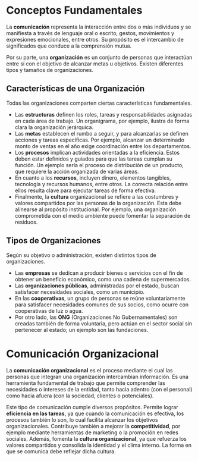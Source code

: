 # **Conceptos Fundamentales**

La **comunicación** representa la interacción entre dos o más individuos y se manifiesta a través de lenguaje oral o escrito, gestos, movimientos y expresiones emocionales, entre otros. Su propósito es el intercambio de significados que conduce a la comprensión mutua.

Por su parte, una **organización** es un conjunto de personas que interactúan entre sí con el objetivo de alcanzar metas u objetivos. Existen diferentes tipos y tamaños de organizaciones.

## **Características de una Organización**
Todas las organizaciones comparten ciertas características fundamentales.

- Las **estructuras** definen los roles, tareas y responsabilidades asignadas en cada área de trabajo. Un organigrama, por ejemplo, ilustra de forma clara la organización jerárquica.
- Las **metas** establecen el rumbo a seguir, y para alcanzarlas se definen acciones y tareas específicas. Por ejemplo, alcanzar un determinado monto de ventas en el año exige coordinación entre los departamentos.
- Los **procesos** implican actividades orientadas a la eficiencia. Estos deben estar definidos y guiados para que las tareas cumplan su función. Un ejemplo sería el proceso de distribución de un producto, que requiere la acción organizada de varias áreas.
- En cuanto a los **recursos**, incluyen dinero, elementos tangibles, tecnología y recursos humanos, entre otros. La correcta relación entre ellos resulta clave para ejecutar tareas de forma efectiva.
- Finalmente, la **cultura** organizacional se refiere a las costumbres y valores compartidos por las personas de la organización. Esta debe alinearse al propósito institucional. Por ejemplo, una organización comprometida con el medio ambiente puede fomentar la separación de residuos.

## **Tipos de Organizaciones**
Según su objetivo o administración, existen distintos tipos de organizaciones.

- Las **empresas** se dedican a producir bienes o servicios con el fin de obtener un beneficio económico, como una cadena de supermercados. 
- Las **organizaciones públicas**, administradas por el estado, buscan satisfacer necesidades sociales, como un municipio. 
- En las **cooperativas**, un grupo de personas se reúne voluntariamente para satisfacer necesidades comunes de sus socios, como ocurre con cooperativas de luz o agua. 
- Por otro lado, las **ONG** (Organizaciones No Gubernamentales) son creadas también de forma voluntaria, pero actúan en el sector social sin pertenecer al estado; un ejemplo son las fundaciones.

# **Comunicación Organizacional**

La **comunicación organizacional** es el proceso mediante el cual las personas que integran una organización intercambian información. Es una herramienta fundamental de trabajo que permite comprender las necesidades o intereses de la entidad, tanto hacia adentro (con el personal) como hacia afuera (con la sociedad, clientes o potenciales).

Este tipo de comunicación cumple diversos propósitos. Permite lograr **eficiencia en las tareas**, ya que cuando la comunicación es efectiva, los procesos también lo son, lo cual facilita alcanzar los objetivos organizacionales. Contribuye también a mejorar la **competitividad**, por ejemplo mediante herramientas de marketing o la promoción en redes sociales. Además, fomenta la **cultura organizacional**, ya que refuerza los valores compartidos y consolida la identidad y el clima interno. La forma en que se comunica debe reflejar dicha cultura.

